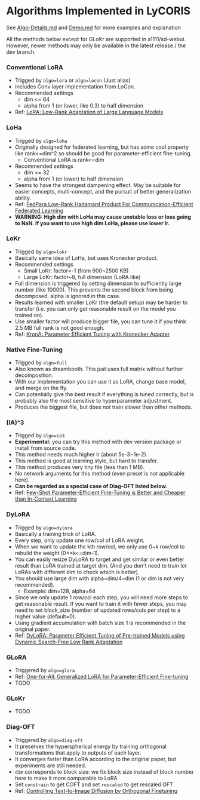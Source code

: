 # Algorithms Implemented in LyCORIS

See [Algo-Details.md](Algo-Details.md) and [Demo.md](Demo.md) for more examples and explanation

All the methods below except for GLoKr are supported in a1111/sd-webui.
However, newer methods may only be available in the latest release / the dev branch.

### Conventional LoRA
* Trigged by `algo=lora` or `algo=locon` (Just alias)
* Includes Conv layer implementation from LoCon.
* Recommended settings
  * dim <= 64
  * alpha from 1 (or lower, like 0.3) to half dimension
* Ref: [LoRA: Low-Rank Adaptation of Large Language Models](https://arxiv.org/abs/2106.09685)

### LoHa
* Trigged by `algo=loha`
* Originally designed for federated learning, but has some cool property like rank<=dim^2 so should be good for parameter-efficient fine-tuning.
    * Conventional LoRA is rank<=dim
* Recommended settings
    * dim <= 32
    * alpha from 1 (or lower) to half dimension
* Seems to have the strongest dampening effect. May be suitable for easier concepts, multi-concept, and the pursuit of better generalization ability.
* Ref: [FedPara Low-Rank Hadamard Product For Communication-Efficient Federated Learning](https://arxiv.org/abs/2108.06098)
* **WARNING: High dim with LoHa may cause unstable loss or loss going to NaN. If you want to use high dim LoHa, please use lower lr.**

### LoKr
* Trigged by `algo=lokr`
* Basically same idea of LoHa, but uses Kronecker product.
* Recommended settings
    * Small LoKr: factor=-1 (from 900~2500 KB)
    * Large LoKr: factor~8, full dimension (LoRA like)
* Full dimension is triggered by setting dimension to sufficiently large number (like 10000). This prevents the second block from being decomposed. alpha is ignored in this case.
* Results learned with smaller LoKr (the default setup) may be harder to transfer (i.e. you can only get reasonable result on the model you trained on).
* Use smaller factor will produce bigger file, you can tune it if you think 2.5 MB full rank is not good enough.
* Ref: [KronA: Parameter Efficient Tuning with Kronecker Adapter](https://arxiv.org/abs/2212.10650)

### Native Fine-Tuning
* Trigged by `algo=full`
* Also known as dreambooth. This just uses full matrix without further decomposition.
* With our implementation you can use it as LoRA, change base model, and merge on the fly.
* Can potentially give the best result if everything is tuned correctly, but is probably also the most sensitive to hyperparameter adjustment.
* Produces the biggest file, but does _not_ train slower than other methods.

### (IA)^3
* Trigged by `algo=ia3`
* **Experimental:** you can try this method with dev version package or install from source code.
* This method needs much higher lr (about 5e-3~1e-2).
* This method is good at learning style, but hard to transfer.
* This method produces very tiny file (less than 1 MB).
* No network arguments for this method (even preset is not applicable here).
* **Can be regarded as a special case of Diag-OFT listed below.**
* Ref: [Few-Shot Parameter-Efficient Fine-Tuning is Better and Cheaper than In-Context Learning](https://arxiv.org/abs/2205.05638)

### DyLoRA
* Trigged by `algo=dylora`
* Basically a training trick of LoRA.
* Every step, only update one row/col of LoRA weight.
* When we want to update the kth row/col, we only use 0~k row/col to rebuild the weight (0<=k<=dim-1).
* You can easily resize DyLoRA to target and get similar or even better result than LoRA trained at target dim. (And you don't need to train lot LoRAs with different dim to check which is better).
* You should use large dim with alpha=dim/4~dim (1 or dim is not very recommended).
    * Example: dim=128, alpha=64
* Since we only update 1 row/col each step, you will need more steps to get reasonable result. If you want to train it with fewer steps, you may need to set block_size (number of updated rows/cols per step) to a higher value (default=0).
* Using gradient accumulation with batch size 1 is recommended in the original paper.
* Ref: [DyLoRA: Parameter Efficient Tuning of Pre-trained Models using Dynamic Search-Free Low Rank Adaptation](https://arxiv.org/abs/2210.07558)

### GLoRA

* Triggered by `algo=glora`
* Ref: [One-for-All: Generalized LoRA for Parameter-Efficient Fine-tuning](https://arxiv.org/abs/2306.07967)
* TODO

### GLoKr

- TODO


### Diag-OFT

* Triggered by `algo=diag-oft`
* It preserves the hyperspherical energy by training orthogonal transformations that apply to outputs of each layer.
* It converges faster than LoRA according to the original paper, but experiments are still needed.
* `dim` corresponds to block size: we fix block size instead of block number here to make it more comparable to LoRA
* Set `constrain` to get COFT and set `rescaled` to get rescaled OFT
* Ref: [Controlling Text-to-Image Diffusion by Orthogonal Finetuning](https://arxiv.org/abs/2306.07280)
